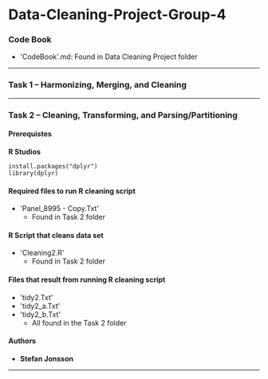 ﻿# Data-Cleaning-Project-Group-4

### Code Book 

- 'CodeBook'.md: Found in Data Cleaning Project folder 

---

### Task 1 – Harmonizing, Merging, and Cleaning

---
### Task 2 – Cleaning, Transforming, and Parsing/Partitioning

#### Prerequistes

**R Studios** 

```
install.packages("dplyr")
library(dplyr)
```

#### Required files to run R cleaning script

- 'Panel_8995 - Copy.Txt'
  - Found in Task 2 folder

#### R Script that cleans data set 

- 'Cleaning2.R'
  - Found in Task 2 folder

#### Files that result from running R cleaning script 

- 'tidy2.Txt'
- 'tidy2_a.Txt'
- 'tidy2_b.Txt'
  - All found in the Task 2 folder


#### Authors

* **Stefan Jonsson**
---